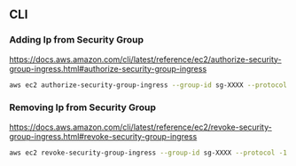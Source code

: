 ## CLI

### Adding Ip from Security Group
https://docs.aws.amazon.com/cli/latest/reference/ec2/authorize-security-group-ingress.html#authorize-security-group-ingress
```bash
aws ec2 authorize-security-group-ingress --group-id sg-XXXX --protocol -1 --cidr X.X.X.X/32 --profile name
```
### Removing Ip from Security Group
https://docs.aws.amazon.com/cli/latest/reference/ec2/revoke-security-group-ingress.html#revoke-security-group-ingress
```bash
aws ec2 revoke-security-group-ingress --group-id sg-XXXX --protocol -1 --cidr X.X.X.X/32 --profile name
```
